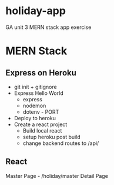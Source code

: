 # holiday-app

GA unit 3 MERN stack app exercise

# MERN Stack

## Express on Heroku

- git init + gitignore
- Express Hello World
  - express
  - nodemon
  - dotenv - PORT
- Deploy to heroku
- Create a react project
  - Build local react
  - setup heroku post build
  - change backend routes to /api/

## React

Master Page - /holiday/master
Detail Page
